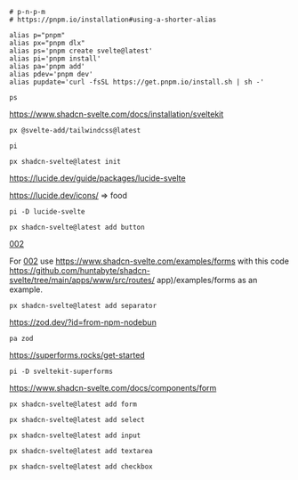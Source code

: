 ```shell
# p-n-p-m
# https://pnpm.io/installation#using-a-shorter-alias

alias p="pnpm"
alias px="pnpm dlx"
alias ps='pnpm create svelte@latest'
alias pi='pnpm install'
alias pa='pnpm add'
alias pdev='pnpm dev'
alias pupdate='curl -fsSL https://get.pnpm.io/install.sh | sh -'
```

```shell
ps
```

https://www.shadcn-svelte.com/docs/installation/sveltekit

```shell
px @svelte-add/tailwindcss@latest
```

```shell
pi
```

```shell
px shadcn-svelte@latest init
```

https://lucide.dev/guide/packages/lucide-svelte

https://lucide.dev/icons/ => food

```shell
pi -D lucide-svelte
```

```shell
px shadcn-svelte@latest add button
```

<a href="http://localhost:5173/002">002</a>

For <a href="http://localhost:5173/002">002</a> use <a href="https://www.shadcn-svelte.com/examples/forms">https://www.shadcn-svelte.com/examples/forms</a> with this code <a href="https://github.com/huntabyte/shadcn-svelte/tree/main/apps/www/src/routes/(app)/examples/forms">https://github.com/huntabyte/shadcn-svelte/tree/main/apps/www/src/routes/ app)/examples/forms</a> as an example.

```shell
px shadcn-svelte@latest add separator
```

https://zod.dev/?id=from-npm-nodebun

```shell
pa zod
```

https://superforms.rocks/get-started

```shell
pi -D sveltekit-superforms
```

https://www.shadcn-svelte.com/docs/components/form

```shell
px shadcn-svelte@latest add form
```

```shell
px shadcn-svelte@latest add select
```

```shell
px shadcn-svelte@latest add input
```

```shell
px shadcn-svelte@latest add textarea
```

```shell
px shadcn-svelte@latest add checkbox
```
